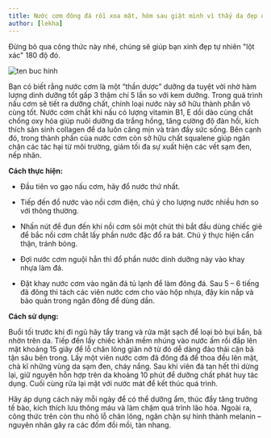 ```yaml
---
title: Nước cơm đông đá rồi xoa mặt, hôm sau giật mình vì thấy da đẹp quá
author: [lekha]
---
```

Đừng bỏ qua công thức này nhé, chúng sẽ giúp bạn xinh đẹp tự nhiên "lột xác" 180 độ đó.

![ten buc hinh](https://images.headlines.pw/topnews-2017/imgs/e6/82/e682059445c56e8591933f7502c5b3c7e2401a52.jpg "ten buc hinh")

Bạn có biết rằng nước cơm là một “thần dược” dưỡng da tuyệt vời nhờ hàm lượng dinh dưỡng tốt gấp 3 thậm chí 5 lần so với kem dưỡng. Trong quá trình nấu cơm sẽ tiết ra dưỡng chất, chính loại nước này sở hữu thành phần vô cùng tốt. Nước cơm chắt khi nấu có lượng vitamin B1, E dồi dào cùng chất chống oxy hóa giúp nuôi dưỡng da trắng hồng, tăng cường độ đàn hồi, kích thích sản sinh collagen để da luôn căng mịn và tràn đầy sức sống. Bên cạnh đó, trong thành phần của nước cơm còn sở hữu chất squalene giúp ngăn chặn các tác hại từ môi trường, giảm tối đa sự xuất hiện các vết sạm đen, nếp nhăn.

**Cách thực hiện:**

- Đầu tiên vo gạo nấu cơm, hãy đổ nước thứ nhất.

- Tiếp đến đổ nước vào nồi cơm điện, chú ý cho lượng nước nhiều hơn so với thông thường.

- Nhấn nút để đun đến khi nồi cơm sôi một chút thì bắt đầu dùng chiếc giẻ để bắc nồi cơm chắt lấy phần nước đặc đổ ra bát. Chú ý thực hiện cẩn thận, tránh bỏng.

- Đợi nước cơm nguội hẳn thì đổ phần nước dinh dưỡng này vào khay nhựa làm đá.

- Đặt khay nước cơm vào ngăn đá tủ lạnh để làm đông đá. Sau 5 – 6 tiếng đã đông thì tách các viên nước cơm cho vào hộp nhựa, đậy kín nắp và bảo quản trong ngăn đông để dùng dần.

**Cách sử dụng:**

Buổi tối trước khi đi ngủ hãy tẩy trang và rửa mặt sạch để loại bỏ bụi bẩn, bã nhờn trên da. Tiếp đến lấy chiếc khăn mềm nhúng vào nước ấm rồi đắp lên mặt khoảng 15 giây để lỗ chân lông giãn nở từ đó dễ dàng đào thải cặn bã tận sâu bên trong. Lấy một viên nước cơm đã đông đá để thoa đều lên mặt, chà kĩ những vùng da sạm đen, cháy nắng. Sau khi viên đá tan hết thì dừng lại, giữ nguyên hỗn hợp trên da khoảng 10 phút để dưỡng chất phát huy tác dụng. Cuối cùng rửa lại mặt với nước mát để kết thúc quá trình.


Hãy áp dụng cách này mỗi ngày để có thể dưỡng ẩm, thúc đẩy tăng trưởng tế bào, kích thích lưu thông máu và làm chậm quá trình lão hóa. Ngoài ra, công thức trên còn thu nhỏ lỗ chân lông, ngăn chặn sự hình thành melanin – nguyên nhân gây ra các đốm đồi mồi, tàn nhang.

